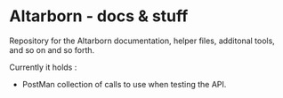# Altarborn - docs & stuff
Repository for the Altarborn documentation, helper files, additonal tools, and so on and so forth.

Currently it holds : 
- PostMan collection of calls to use when testing the API.

